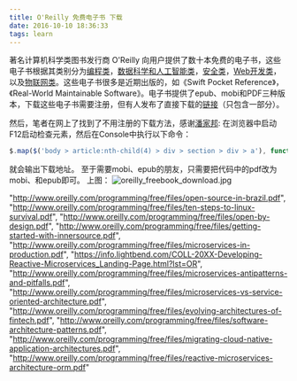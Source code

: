 ```yaml
---
title: O'Reilly 免费电子书 下载
date: 2016-10-10 18:36:33
tags: learn
---
```


著名计算机科学类图书发行商 O'Reilly 向用户提供了数十本免费的电子书，这些电子书根据其类别分为[编程类](http://www.oreilly.com/programming/free/)，[数据科学和人工智能类](http://www.oreilly.com/data/free/)，[安全类](http://www.oreilly.com/security/free/)，[Web开发类](http://www.oreilly.com/web-platform/free/)，以及[物联网类](http://www.oreilly.com/iot/free/)。这些电子书很多是近期出版的，如《Swift Pocket Reference》，《Real-World Maintainable Software》。电子书提供了epub、mobi和PDF三种版本，下载这些电子书需要注册，但有人发布了直接下载的[链接](https://www.reddit.com/r/learnprogramming/comments/556kxj/oreilly_offering_programming_ebooks_for_free/)（只包含一部分）。

然后，笔者在网上了找到了不用注册的下载方法，感谢[潘家邦](https://yq.aliyun.com/articles/36565):
在浏览器中启动F12启动检查元素，然后在Console中执行以下命令：
```javascript
$.map($('body > article:nth-child(4) > div > section > div > a'), function(e){return e.href.replace(/free/, "free/files").replace(/csp.*/, "pdf")})
```
就会输出下载地址。
至于需要mobi、epub的朋友，只需要把代码中的pdf改为mobi、和epub即可。
上图：
![oreilly_freebook_download.jpg](/sourcepictures/20161010/oreilly_freebook_download.jpg)

"http://www.oreilly.com/programming/free/files/open-source-in-brazil.pdf", "http://www.oreilly.com/programming/free/files/ten-steps-to-linux-survival.pdf", "http://www.oreilly.com/programming/free/files/open-by-design.pdf", "http://www.oreilly.com/programming/free/files/getting-started-with-innersource.pdf", "http://www.oreilly.com/programming/free/files/microservices-in-production.pdf", "https://info.lightbend.com/COLL-20XX-Developing-Reactive-Microservices_Landing-Page.html?lst=OR", "http://www.oreilly.com/programming/free/files/microservices-antipatterns-and-pitfalls.pdf", "http://www.oreilly.com/programming/free/files/microservices-vs-service-oriented-architecture.pdf", "http://www.oreilly.com/programming/free/files/evolving-architectures-of-fintech.pdf", "http://www.oreilly.com/programming/free/files/software-architecture-patterns.pdf", "http://www.oreilly.com/programming/free/files/migrating-cloud-native-application-architectures.pdf", "http://www.oreilly.com/programming/free/files/reactive-microservices-architecture-orm.pdf"
